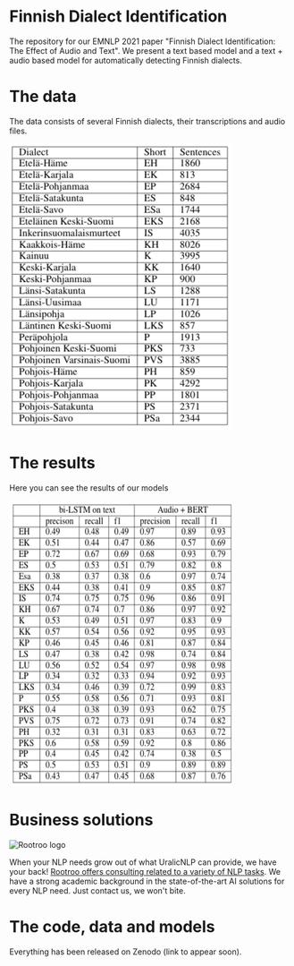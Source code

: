 # Finnish Dialect Identification

The repository for our EMNLP 2021 paper "Finnish Dialect Identification: The Effect of Audio and Text". We present a text based model and a text + audio based model for automatically detecting Finnish dialects.

# The data

The data consists of several Finnish dialects, their transcriptions and audio files.

<img src="https://github.com/Rootroo-ltd/FinnishDialectIdentification/raw/main/data_size.png" alt="data size" width="400px" height="512px">

# The results

Here you can see the results of our models

<img src="https://github.com/Rootroo-ltd/FinnishDialectIdentification/raw/main/results.png" alt="data size" width="400px" height="512px">

# Business solutions

<img src="https://rootroo.com/cropped-logo-01-png/" alt="Rootroo logo" width="128px" height="128px">

When your NLP needs grow out of what UralicNLP can provide, we have your back! [Rootroo offers consulting related to a variety of NLP tasks](https://rootroo.com/). We have a strong academic background in the state-of-the-art AI solutions for every NLP need. Just contact us, we won't bite.

# The code, data and models

Everything has been released on Zenodo (link to appear soon).
